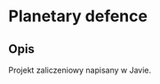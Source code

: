 Planetary defence
===================================

Opis
-----------
Projekt zaliczeniowy napisany w Javie.
